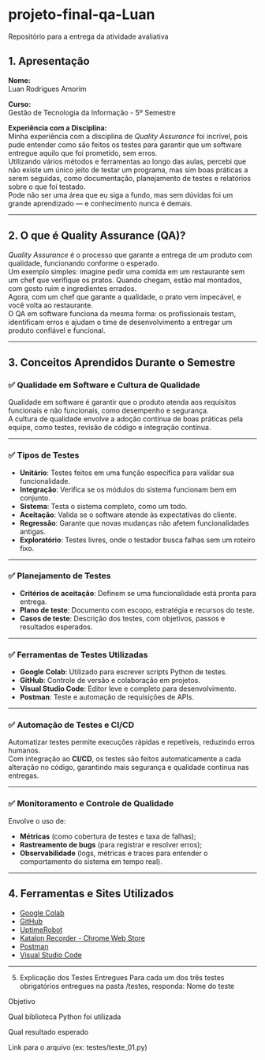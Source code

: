 # projeto-final-qa-Luan
Repositório para a entrega da atividade avaliativa


## 1. Apresentação

**Nome:**  
Luan Rodrigues Amorim

**Curso:**  
Gestão de Tecnologia da Informação - 5º Semestre

**Experiência com a Disciplina:**  
Minha experiência com a disciplina de *Quality Assurance* foi incrível, pois pude entender como são feitos os testes para garantir que um software entregue aquilo que foi prometido, sem erros.  
Utilizando vários métodos e ferramentas ao longo das aulas, percebi que não existe um único jeito de testar um programa, mas sim boas práticas a serem seguidas, como documentação, planejamento de testes e relatórios sobre o que foi testado.  
Pode não ser uma área que eu siga a fundo, mas sem dúvidas foi um grande aprendizado — e conhecimento nunca é demais.

---

## 2. O que é Quality Assurance (QA)?

*Quality Assurance* é o processo que garante a entrega de um produto com qualidade, funcionando conforme o esperado.  
Um exemplo simples: imagine pedir uma comida em um restaurante sem um chef que verifique os pratos. Quando chegam, estão mal montados, com gosto ruim e ingredientes errados.  
Agora, com um chef que garante a qualidade, o prato vem impecável, e você volta ao restaurante.  
O QA em software funciona da mesma forma: os profissionais testam, identificam erros e ajudam o time de desenvolvimento a entregar um produto confiável e funcional.

---

## 3. Conceitos Aprendidos Durante o Semestre

### ✅ Qualidade em Software e Cultura de Qualidade
Qualidade em software é garantir que o produto atenda aos requisitos funcionais e não funcionais, como desempenho e segurança.  
A cultura de qualidade envolve a adoção contínua de boas práticas pela equipe, como testes, revisão de código e integração contínua.

---

### ✅ Tipos de Testes

- **Unitário**: Testes feitos em uma função específica para validar sua funcionalidade.  
- **Integração**: Verifica se os módulos do sistema funcionam bem em conjunto.  
- **Sistema**: Testa o sistema completo, como um todo.  
- **Aceitação**: Valida se o software atende às expectativas do cliente.  
- **Regressão**: Garante que novas mudanças não afetem funcionalidades antigas.  
- **Exploratório**: Testes livres, onde o testador busca falhas sem um roteiro fixo.

---

### ✅ Planejamento de Testes

- **Critérios de aceitação**: Definem se uma funcionalidade está pronta para entrega.  
- **Plano de teste**: Documento com escopo, estratégia e recursos do teste.  
- **Casos de teste**: Descrição dos testes, com objetivos, passos e resultados esperados.

---

### ✅ Ferramentas de Testes Utilizadas

- **Google Colab**: Utilizado para escrever scripts Python de testes.  
- **GitHub**: Controle de versão e colaboração em projetos.  
- **Visual Studio Code**: Editor leve e completo para desenvolvimento.  
- **Postman**: Teste e automação de requisições de APIs.

---

### ✅ Automação de Testes e CI/CD

Automatizar testes permite execuções rápidas e repetíveis, reduzindo erros humanos.  
Com integração ao **CI/CD**, os testes são feitos automaticamente a cada alteração no código, garantindo mais segurança e qualidade contínua nas entregas.

---

### ✅ Monitoramento e Controle de Qualidade

Envolve o uso de:
- **Métricas** (como cobertura de testes e taxa de falhas);  
- **Rastreamento de bugs** (para registrar e resolver erros);  
- **Observabilidade** (logs, métricas e traces para entender o comportamento do sistema em tempo real).

---

## 4. Ferramentas e Sites Utilizados

- [Google Colab](https://colab.research.google.com/)  
- [GitHub](https://github.com/)  
- [UptimeRobot](https://uptimerobot.com/)  
- [Katalon Recorder - Chrome Web Store](https://chromewebstore.google.com/detail/katalon-recorder-selenium/ljdobmomdgdljniojadhoplhkpialdid)  
- [Postman](https://www.postman.com)  
- [Visual Studio Code](https://code.visualstudio.com)

---

5. Explicação dos Testes Entregues
Para cada um dos três testes obrigatórios entregues na pasta /testes, responda:
Nome do teste


Objetivo


Qual biblioteca Python foi utilizada


Qual resultado esperado


Link para o arquivo (ex: testes/teste_01.py)

